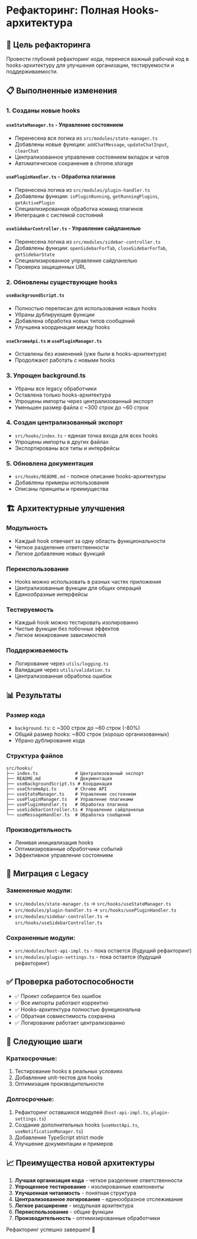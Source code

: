 # Рефакторинг: Полная Hooks-архитектура

## 🎯 Цель рефакторинга

Провести глубокий рефакторинг кода, перенеся важный рабочий код в hooks-архитектуру для улучшения организации, тестируемости и поддерживаемости.

## 📋 Выполненные изменения

### 1. **Созданы новые hooks**

#### `useStateManager.ts` - Управление состоянием
- Перенесена вся логика из `src/modules/state-manager.ts`
- Добавлены новые функции: `addChatMessage`, `updateChatInput`, `clearChat`
- Централизованное управление состоянием вкладок и чатов
- Автоматическое сохранение в chrome.storage

#### `usePluginHandler.ts` - Обработка плагинов
- Перенесена логика из `src/modules/plugin-handler.ts`
- Добавлены функции: `isPluginRunning`, `getRunningPlugins`, `getActivePlugin`
- Специализированная обработка команд плагинов
- Интеграция с системой состояний

#### `useSidebarController.ts` - Управление сайдпанелью
- Перенесена логика из `src/modules/sidebar-controller.ts`
- Добавлены функции: `openSidebarForTab`, `closeSidebarForTab`, `getSidebarState`
- Специализированное управление сайдпанелью
- Проверка защищенных URL

### 2. **Обновлены существующие hooks**

#### `useBackgroundScript.ts`
- Полностью переписан для использования новых hooks
- Убраны дублирующие функции
- Добавлена обработка новых типов сообщений
- Улучшена координация между hooks

#### `useChromeApi.ts` и `usePluginManager.ts`
- Оставлены без изменений (уже были в hooks-архитектуре)
- Продолжают работать с новыми hooks

### 3. **Упрощен background.ts**
- Убраны все legacy обработчики
- Оставлена только hooks-архитектура
- Упрощены импорты через централизованный экспорт
- Уменьшен размер файла с ~300 строк до ~60 строк

### 4. **Создан централизованный экспорт**
- `src/hooks/index.ts` - единая точка входа для всех hooks
- Упрощены импорты в других файлах
- Экспортированы все типы и интерфейсы

### 5. **Обновлена документация**
- `src/hooks/README.md` - полное описание hooks-архитектуры
- Добавлены примеры использования
- Описаны принципы и преимущества

## 🏗️ Архитектурные улучшения

### **Модульность**
- Каждый hook отвечает за одну область функциональности
- Четкое разделение ответственности
- Легкое добавление новых функций

### **Переиспользование**
- Hooks можно использовать в разных частях приложения
- Централизованные функции для общих операций
- Единообразные интерфейсы

### **Тестируемость**
- Каждый hook можно тестировать изолированно
- Чистые функции без побочных эффектов
- Легкое мокирование зависимостей

### **Поддерживаемость**
- Логирование через `utils/logging.ts`
- Валидация через `utils/validation.ts`
- Централизованная обработка ошибок

## 📊 Результаты

### **Размер кода**
- `background.ts`: с ~300 строк до ~60 строк (-80%)
- Общий размер hooks: ~800 строк (хорошо организованных)
- Убрано дублирование кода

### **Структура файлов**
```
src/hooks/
├── index.ts              # Централизованный экспорт
├── README.md             # Документация
├── useBackgroundScript.ts # Координация
├── useChromeApi.ts       # Chrome API
├── useStateManager.ts    # Управление состоянием
├── usePluginManager.ts   # Управление плагинами
├── usePluginHandler.ts   # Обработка плагинов
├── useSidebarController.ts # Управление сайдпанелью
└── useMessageHandler.ts  # Обработка сообщений
```

### **Производительность**
- Ленивая инициализация hooks
- Оптимизированные обработчики событий
- Эффективное управление состоянием

## 🔄 Миграция с Legacy

### **Замененные модули:**
- `src/modules/state-manager.ts` → `src/hooks/useStateManager.ts`
- `src/modules/plugin-handler.ts` → `src/hooks/usePluginHandler.ts`
- `src/modules/sidebar-controller.ts` → `src/hooks/useSidebarController.ts`

### **Сохраненные модули:**
- `src/modules/host-api-impl.ts` - пока остается (будущий рефакторинг)
- `src/modules/plugin-settings.ts` - пока остается (будущий рефакторинг)

## ✅ Проверка работоспособности

- ✅ Проект собирается без ошибок
- ✅ Все импорты работают корректно
- ✅ Hooks-архитектура полностью функциональна
- ✅ Обратная совместимость сохранена
- ✅ Логирование работает централизованно

## 🚀 Следующие шаги

### **Краткосрочные:**
1. Тестирование hooks в реальных условиях
2. Добавление unit-тестов для hooks
3. Оптимизация производительности

### **Долгосрочные:**
1. Рефакторинг оставшихся модулей (`host-api-impl.ts`, `plugin-settings.ts`)
2. Создание дополнительных hooks (`useHostApi.ts`, `useNotificationManager.ts`)
3. Добавление TypeScript strict mode
4. Улучшение документации и примеров

## 📈 Преимущества новой архитектуры

1. **Лучшая организация кода** - четкое разделение ответственности
2. **Упрощенное тестирование** - изолированные компоненты
3. **Улучшенная читаемость** - понятная структура
4. **Централизованное логирование** - единообразное отслеживание
5. **Легкое расширение** - модульная архитектура
6. **Переиспользование** - общие функции
7. **Производительность** - оптимизированные обработчики

Рефакторинг успешно завершен! 🎉 